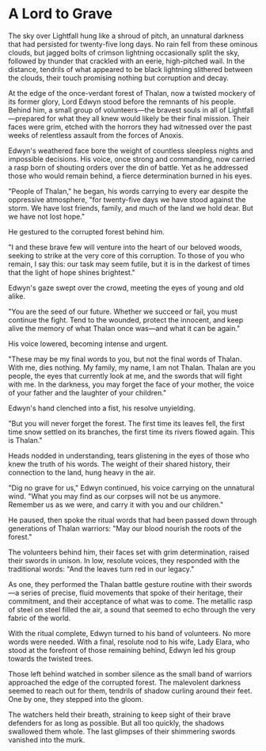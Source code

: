 # A Lord to Grave

The sky over Lightfall hung like a shroud of pitch, an unnatural darkness that had persisted for twenty-five long days. No rain fell from these ominous clouds, but jagged bolts of crimson lightning occasionally split the sky, followed by thunder that crackled with an eerie, high-pitched wail. In the distance, tendrils of what appeared to be black lightning slithered between the clouds, their touch promising nothing but corruption and decay.

At the edge of the once-verdant forest of Thalan, now a twisted mockery of its former glory, Lord Edwyn stood before the remnants of his people. Behind him, a small group of volunteers—the bravest souls in all of Lightfall—prepared for what they all knew would likely be their final mission. Their faces were grim, etched with the horrors they had witnessed over the past weeks of relentless assault from the forces of Anoxis.

Edwyn's weathered face bore the weight of countless sleepless nights and impossible decisions. His voice, once strong and commanding, now carried a rasp born of shouting orders over the din of battle. Yet as he addressed those who would remain behind, a fierce determination burned in his eyes.

"People of Thalan," he began, his words carrying to every ear despite the oppressive atmosphere, "for twenty-five days we have stood against the storm. We have lost friends, family, and much of the land we hold dear. But we have not lost hope."

He gestured to the corrupted forest behind him. 

"I and these brave few will venture into the heart of our beloved woods, seeking to strike at the very core of this corruption. To those of you who remain, I say this: our task may seem futile, but it is in the darkest of times that the light of hope shines brightest."

Edwyn's gaze swept over the crowd, meeting the eyes of young and old alike. 

"You are the seed of our future. Whether we succeed or fail, you must continue the fight. Tend to the wounded, protect the innocent, and keep alive the memory of what Thalan once was—and what it can be again."

His voice lowered, becoming intense and urgent. 

"These may be my final words to you, but not the final words of Thalan. With me, dies nothing. My family, my name, I am not Thalan. Thalan are you people, the eyes that currently look at me, and the swords that will fight with me. In the darkness, you may forget the face of your mother, the voice of your father and the laughter of your children."

Edwyn's hand clenched into a fist, his resolve unyielding. 

"But you will never forget the forest. The first time its leaves fell, the first time snow settled on its branches, the first time its rivers flowed again. This is Thalan."

Heads nodded in understanding, tears glistening in the eyes of those who knew the truth of his words. The weight of their shared history, their connection to the land, hung heavy in the air.

"Dig no grave for us," Edwyn continued, his voice carrying on the unnatural wind. "What you may find as our corpses will not be us anymore. Remember us as we were, and carry it with you and our children." 

He paused, then spoke the ritual words that had been passed down through generations of Thalan warriors: "May our blood nourish the roots of the forest."

The volunteers behind him, their faces set with grim determination, raised their swords in unison. In low, resolute voices, they responded with the traditional words: "And the leaves turn red in our legacy." 

As one, they performed the Thalan battle gesture routine with their swords—a series of precise, fluid movements that spoke of their heritage, their commitment, and their acceptance of what was to come. The metallic rasp of steel on steel filled the air, a sound that seemed to echo through the very fabric of the world.

With the ritual complete, Edwyn turned to his band of volunteers. No more words were needed. With a final, resolute nod to his wife, Lady Elara, who stood at the forefront of those remaining behind, Edwyn led his group towards the twisted trees.

Those left behind watched in somber silence as the small band of warriors approached the edge of the corrupted forest. The malevolent darkness seemed to reach out for them, tendrils of shadow curling around their feet. One by one, they stepped into the gloom. 

The watchers held their breath, straining to keep sight of their brave defenders for as long as possible. But all too quickly, the shadows swallowed them whole. The last glimpses of their shimmering swords vanished into the murk.